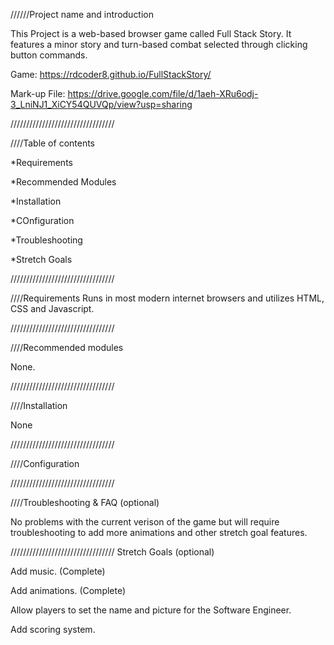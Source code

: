 //////Project name and introduction 

This Project is a web-based browser game called Full Stack Story. It features a minor story and turn-based combat selected through clicking button commands.

Game: https://rdcoder8.github.io/FullStackStory/

Mark-up File: https://drive.google.com/file/d/1aeh-XRu6odj-3_LniNJ1_XiCY54QUVQp/view?usp=sharing


/////////////////////////////////

////Table of contents

*Requirements

*Recommended Modules

*Installation

*COnfiguration

*Troubleshooting

*Stretch Goals

/////////////////////////////////

////Requirements 
Runs in most modern internet browsers and utilizes HTML, CSS and Javascript.

/////////////////////////////////

////Recommended modules 

None.

/////////////////////////////////

////Installation

None

/////////////////////////////////

////Configuration

/////////////////////////////////

////Troubleshooting & FAQ (optional)

No problems with the current verison of the game but will require troubleshooting to add more animations and other stretch goal features.

/////////////////////////////////
Stretch Goals (optional)

Add music. (Complete)

Add animations.  (Complete)

Allow players to set the name and picture for the Software Engineer.

Add scoring system. 

